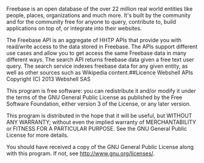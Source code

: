 Freebase is an open database of the over 22 million real world entities like people, places, organizations and much more. It's built by the community and for the community free for anyone to query, contribute to, build applications on top of, or integrate into their websites.

The Freebase API is an aggregate of HHTP APIs that provide you with read/write access to the data stored in Freebase. The APIs support different use cases and allow you to get access the same Freebase data in many different ways. The search API returns freebase data given a free text user query. The search service indexes freebase data for any given entity, as well as other sources such as Wikipedia content.##Licence
Webshell APIs
Copyright (C) 2013 Webshell SAS

This program is free software: you can redistribute it and/or modify
it under the terms of the GNU General Public License as published by
the Free Software Foundation, either version 3 of the License, or
any later version.

This program is distributed in the hope that it will be useful,
but WITHOUT ANY WARRANTY; without even the implied warranty of
MERCHANTABILITY or FITNESS FOR A PARTICULAR PURPOSE. See the
GNU General Public License for more details.

You should have received a copy of the GNU General Public License
along with this program. If not, see <http://www.gnu.org/licenses/>.

